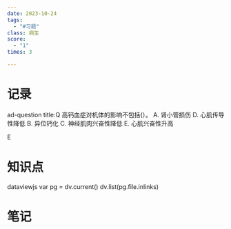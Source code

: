 ```yaml
---
date: 2023-10-24
tags:
  - "#习题"
class: 病生
score:
  - "1"
times: 3

---
```



记录
==
ad-question
title:Q
高钙血症对机体的影响不包括(）。
A. 肾小管损伤
D. 心肌传导性降低 
B. 异位钙化 
C. 神经肌肉兴奋性降低
E. 心肌兴奋性升高



E


知识点
==
dataviewjs
var pg = dv.current()
dv.list(pg.file.inlinks)


笔记
==